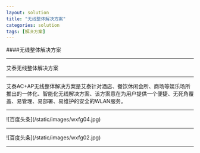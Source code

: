 ```yaml
---
layout: solution
title: "无线整体解决方案"
categories: solution
tags: [解决方案]
---
```

####无线整体解决方案
<hr/>
艾泰无线整体解决方案
<hr/>
艾泰AC+AP无线整体解决方案是艾泰针对酒店、餐饮休闲会所、商场等娱乐场所推出的一体化、智能化无线解决方案、该方案意在为用户提供一个便捷、无死角覆盖、易管理、易部署、易维护的安全的WLAN服务。
<hr/>
![百度头条](/static/images/wxfg04.jpg)
<hr/>
![百度头条](/static/images/wxfg02.jpg)
<hr/>
	
